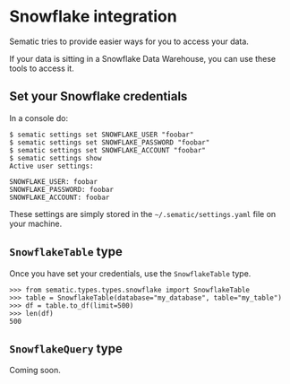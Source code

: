 # Snowflake integration

Sematic tries to provide easier ways for you to access your data.

If your data is sitting in a Snowflake Data Warehouse, you can use these tools
to access it.

## Set your Snowflake credentials

In a console do:

```
$ sematic settings set SNOWFLAKE_USER "foobar"
$ sematic settings set SNOWFLAKE_PASSWORD "foobar"
$ sematic settings set SNOWFLAKE_ACCOUNT "foobar"
$ sematic settings show
Active user settings:

SNOWFLAKE_USER: foobar
SNOWFLAKE_PASSWORD: foobar
SNOWFLAKE_ACCOUNT: foobar
```

These settings are simply stored in the `~/.sematic/settings.yaml` file on
your machine.

## `SnowflakeTable` type

Once you have set your credentials, use the `SnowflakeTable` type.

```
>>> from sematic.types.types.snowflake import SnowflakeTable
>>> table = SnowflakeTable(database="my_database", table="my_table")
>>> df = table.to_df(limit=500)
>>> len(df)
500
```

## `SnowflakeQuery` type

Coming soon.
